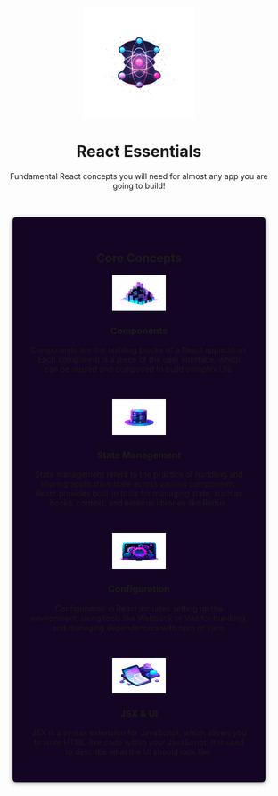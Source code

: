 <p align="center">
  <img src="./src/assets/react-core-concepts.png" alt="Stylized atom" width="200" height="200" />
</p>

<h1 align="center">
  React Essentials
</h1>
<p align="center">
  Fundamental React concepts you will need for almost any app you are going to build!
</p>

<main style="width: 90%; max-width: 50rem; margin: auto;">
  <section id="core-concepts" style="padding: 2rem; border-radius: 6px; background-color: #140524; box-shadow: 0 2px 8px rgba(0, 0, 0, 0.4); margin-top: 3rem;">
    <h2 align="center">
      Core Concepts
    </h2>
    <ul style="list-style: none; padding: 0; margin: 0; display: flex; gap: 2rem; flex-wrap: wrap; justify-content: center;">
      <li align="center">
        <img src="./src/assets/components.png" alt="Components" height="64" width="96" />
        <h3>Components</h3>
        <p>Components are the building blocks of a React application. Each component is a piece of the user interface, which can be reused and composed to build complex UIs.</p>
      </li>
      <li align="center">
        <img src="./src/assets/state-mgmt.png" alt="State Management" height="64" width="96" />
        <h3>State Management</h3>
        <p>State management refers to the practice of handling and sharing application state across various components. React provides built-in tools for managing state, such as hooks, context, and external libraries like Redux.</p>
      </li>
      <li align="center">
        <img src="./src/assets/config.png" alt="Configuration" height="64" width="96" />
        <h3>Configuration</h3>
        <p>Configuration in React includes setting up the environment, using tools like Webpack or Vite for bundling, and managing dependencies with npm or yarn.</p>
      </li>
      <li align="center">
        <img src="./src/assets/jsx-ui.png" alt="JSX & UI" height="64" width="96" />
        <h3>JSX & UI</h3>
        <p>JSX is a syntax extension for JavaScript, which allows you to write HTML-like code within your JavaScript. It is used to describe what the UI should look like.</p>
      </li>
    </ul>
  </section>
</main>
